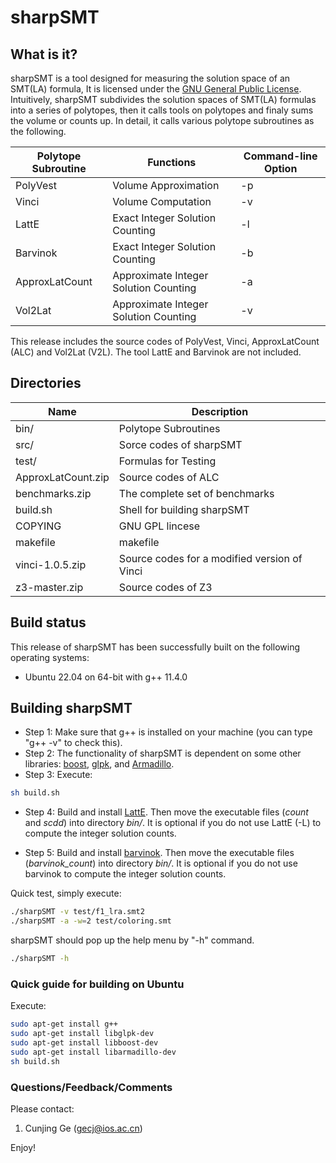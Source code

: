 # sharpSMT

## What is it?
sharpSMT is a tool designed for measuring the solution space of an SMT(LA) formula,
It is licensed under the [GNU General Public License](COPYING).
Intuitively, sharpSMT subdivides the solution spaces of SMT(LA) formulas into a series of polytopes,
then it calls tools on polytopes and finaly sums the volume or counts up.
In detail, it calls various polytope subroutines as the following.

| Polytope Subroutine | Functions | Command-line Option |
|  ------------- | ------------- | ------------- |
| PolyVest | Volume Approximation | -p |
| Vinci | Volume Computation | -v |
| LattE | Exact Integer Solution Counting | -l |
| Barvinok | Exact Integer Solution Counting | -b |
| ApproxLatCount | Approximate Integer Solution Counting | -a |
| Vol2Lat | Approximate Integer Solution Counting | -v |

This release includes the source codes of PolyVest, Vinci, ApproxLatCount (ALC) and Vol2Lat (V2L).
The tool LattE and Barvinok are not included.


## Directories
| Name           | Description   |
|  ------------- | ------------- |
| bin/ | Polytope Subroutines |
| src/ | Sorce codes of sharpSMT |
| test/ | Formulas for Testing |
| ApproxLatCount.zip | Source codes of ALC |
| benchmarks.zip | The complete set of benchmarks |
| build.sh | Shell for building sharpSMT |
| COPYING | GNU GPL lincese |
| makefile | makefile |
| vinci-1.0.5.zip | Source codes for a modified version of Vinci |
| z3-master.zip | Source codes of Z3 |

## Build status
This release of sharpSMT has been successfully built on the following operating systems:
* Ubuntu 22.04 on 64-bit with g++ 11.4.0

## Building sharpSMT
* Step 1: Make sure that g++ is installed on your machine (you can type "g++ -v" to check this).
* Step 2: The functionality of sharpSMT is dependent on some other libraries: [boost](http://www.boost.org/), [glpk](http://www.gnu.org/software/glpk/), and [Armadillo](http://arma.sourceforge.net/).
* Step 3: Execute:
```bash
sh build.sh
```
* Step 4: Build and install [LattE](https://www.math.ucdavis.edu/~latte/). Then move the executable files (*count* and *scdd*) into directory *bin/*. It is optional if you do not use LattE (-L) to compute the integer solution counts.

* Step 5: Build and install [barvinok](https://barvinok.sourceforge.io/). Then move the executable files (*barvinok_count*) into directory *bin/*. It is optional if you do not use barvinok to compute the integer solution counts.

Quick test, simply execute:
```bash
./sharpSMT -v test/f1_lra.smt2
./sharpSMT -a -w=2 test/coloring.smt
```

sharpSMT should pop up the help menu by "-h" command.
```bash
./sharpSMT -h
```


### Quick guide for building on Ubuntu

Execute:

```bash
sudo apt-get install g++
sudo apt-get install libglpk-dev
sudo apt-get install libboost-dev
sudo apt-get install libarmadillo-dev
sh build.sh
```


### Questions/Feedback/Comments ###
Please contact:

  1. Cunjing Ge ([gecj@ios.ac.cn](mailto:gecunjing@nju.edu.cn))


Enjoy!



